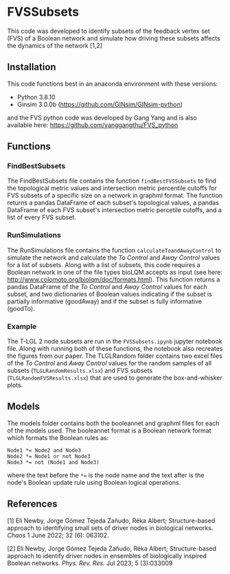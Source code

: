 # FVSSubsets
This code was developed to identify subsets of the feedback vertex set (FVS) of a Boolean network and simulate how driving these subsets affects the dynamics of the network [1,2]

## Installation
This code functions best in an anaconda environment with these versions:
- Python 3.8.10
- Ginsim 3.0.0b (https://github.com/GINsim/GINsim-python)

and the FVS python code was developed by Gang Yang and is also available here: https://github.com/yanggangthu/FVS_python

## Functions
### FindBestSubsets
The FindBestSubsets file contains the function `findBestFVSSubsets` to find the topological metric values and intersection metric percentile cutoffs for FVS subsets of a specific size on a network in graphml format. The function returns a pandas DataFrame of each subset's topological values, a pandas DataFrame of each FVS subset's intersection metric percetile cutoffs, and a list of every FVS subset.

### RunSimulations
The RunSimulations file contains the function `calculateToandAwayControl` to simulate the network and calculate the *To Control* and *Away Control* values for a list of subsets. Along with a list of subsets, this code requires a Boolean network in one of the file types bioLQM accepts as input (see here: http://www.colomoto.org/biolqm/doc/formats.html). This function returns a pandas DataFrame of the *To Control* and *Away Control* values for each subset, and two dictionaries of Boolean values indicating if the subset is partially informative (goodAway) and if the subset is fully informative (goodTo).

### Example
The T-LGL 2 node subsets are run in the `FVSSubsets.ipynb` jupyter notebook file.
Along with running both of these functions, the notebook also recreates the figures from our paper.
The TLGLRandom folder contains two excel files of the *To Control* and *Away Control* values for the random samples of all subsets (`TLGLRandomResults.xlsx`) and FVS subsets (`TLGLRandomFVSResults.xlsx`) that are used to generate the box-and-whisker plots.

## Models
The models folder contains both the booleannet and graphml files for each of the models used.
The booleannet format is a Boolean network format which formats the Boolean rules as:
```
Node1 *= Node2 and Node3
Node2 *= Node1 or not Node3
Node3 *= not (Node1 and Node3)
```
where the text before the `*=` is the node name and the text after is the node's Boolean update rule using Boolean logical operations.

## References
[1] Eli Newby, Jorge Gómez Tejeda Zañudo, Réka Albert; Structure-based approach to identifying small sets of driver nodes in biological networks. *Chaos* 1 June 2022; 32 (6): 063102.

[2] Eli Newby, Jorge Gómez Tejeda Zañudo, Réka Albert; Structure-based approach to identify driver nodes in ensembles of biologically inspired Boolean networks. *Phys. Rev. Res.* Jul 2023; 5 (3):033009
